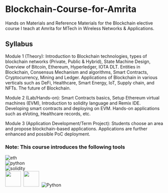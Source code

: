 # Blockchain-Course-for-Amrita
Hands on Materials and Reference Materials for the Blockchain elective course I teach at Amrita for MTech in Wireless Networks &amp; Applications.

## Syllabus

Module 1 (Theory): Introduction to Blockchain technologies, types of blockchain networks (Private, Public & Hybrid), State Machine Design, Overview of Bitcoin, Ethereum, Hyperledger, IOTA DLT. Entities in Blockchain, Consensus Mechanism and algorithms, Smart Contracts, Cryptocurrency, Mining and Ledger. Applications of Blockchain in various verticals such as DeFi, Healthcare, Smart Energy, IoT, Supply chain, and NFTs. The future of Blockchain.
 
Module 2 (Lab/Hands-on): Smart Contracts basics, Setup Ethereum virtual machines (EVM), Introduction to solidity language and Remix IDE. Developing smart contracts and deploying on EVM. Hands-on applications such as eVoting, Healthcare records, etc.

Module 3 (Application Development/Term Project): Students choose an area and propose blockchain-based applications. Applications are further enhanced and possible PoC deployment. 

### Note: This course introduces the following tools <br />

![eth](https://img.shields.io/badge/Ethereum-3C3C3D?style=for-the-badge&logo=Ethereum&logoColor=white)&nbsp; <br />
![python](https://img.shields.io/badge/Python-3776AB?style=for-the-badge&logo=python&logoColor=white)&nbsp; <br />
![solidity](https://img.shields.io/badge/Solidity-e6e6e6?style=for-the-badge&logo=solidity&logoColor=black)&nbsp; <br />
<img src="https://trufflesuite.com/img/truffle-logo.svg" width="50">&nbsp; 
<img src="https://trufflesuite.com/img/ganache-logo-dark.svg" width="50">&nbsp; 
![Python](https://img.shields.io/badge/Python-FFD43B?style=for-the-badge&logo=python&logoColor=blue)&nbsp;



